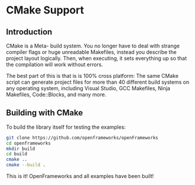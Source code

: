 
# CMake Support

## Introduction

CMake is a Meta- build system. You no longer have to deal with strange compiler flags or huge unreadable Makefiles, instead you describe the project layout logically. Then, when executing, it sets everything up so that the compilation will work without errors.

The best part of this is that is is 100% cross platform: The same CMake script can generate project files for more than 40 different build systems on any operating system, including Visual Studio, GCC Makefiles, Ninja Makefiles, Code::Blocks, and many more.

## Building with CMake

To build the library itself for testing the examples:

```bash
git clone https://github.com/openframeworks/openFrameworks
cd openframeworks
mkdir build
cd build
cmake ..
cmake --build .
```

This is it! OpenFrameworks and all examples have been built!
